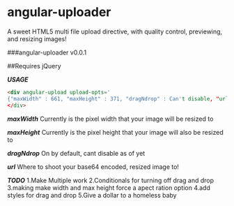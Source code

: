 angular-uploader
================

A sweet HTML5 multi file upload directive, with quality control, previewing, and resizing images!

###angular-uploader v0.0.1

##Requires jQuery

***USAGE***

```html
<div angular-upload upload-opts='
{"maxWidth" : 661, "maxHeight" : 371, "dragNdrop" : Can't disable, "url" : "/api/saveImage"}')
</div>
```

***maxWidth*** 
Currently is the pixel width that your image will be resized to

***maxHeight*** 
Currently is the pixel height that your image will also be resized to

***dragNdrop*** 
On by default, cant disable as of yet

***url*** 
Where to shoot your base64 encoded, resized image to!


***TODO***
  1.Make Multiple work
  2.Conditionals for turning off drag and drop
  3.making make width and max height force a apect ration option
  4.add styles for drag and drop
  5.Give a dollar to a homeless baby
